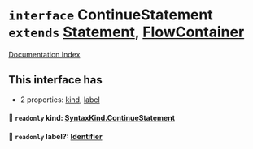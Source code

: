 # `interface` ContinueStatement `extends` [Statement](../interface.Statement/README.md), [FlowContainer](../interface.FlowContainer/README.md)

[Documentation Index](../README.md)

## This interface has

- 2 properties:
[kind](#-readonly-kind-syntaxkindcontinuestatement),
[label](#-readonly-label-identifier)


#### 📄 `readonly` kind: [SyntaxKind.ContinueStatement](../enum.SyntaxKind/README.md#continuestatement--251)



#### 📄 `readonly` label?: [Identifier](../interface.Identifier/README.md)



